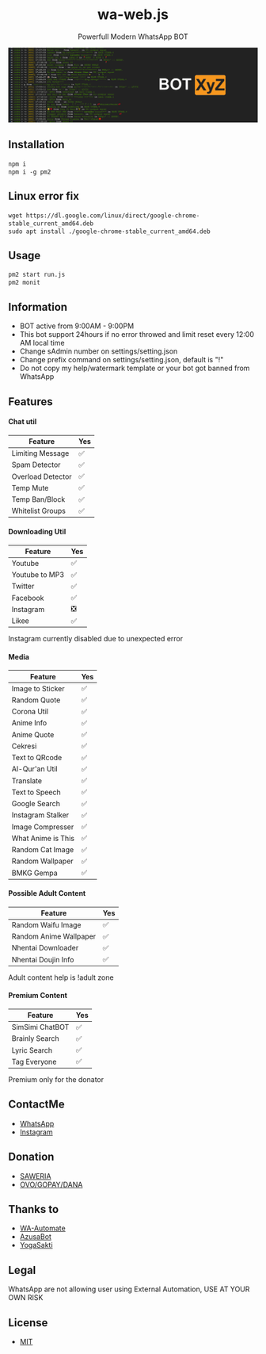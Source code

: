 <h1 align="center">wa-web.js</h1>
<p align="center">Powerfull Modern WhatsApp BOT</p>

<p align="center"><img src="/.github/banner.png" alt="github-readme-template" border="0"></p>

## Installation
```cli
npm i
npm i -g pm2
```
## Linux error fix
```cli
wget https://dl.google.com/linux/direct/google-chrome-stable_current_amd64.deb
sudo apt install ./google-chrome-stable_current_amd64.deb
```
## Usage
```cli
pm2 start run.js
pm2 monit
```
## Information
- BOT active from 9:00AM - 9:00PM
- This bot support 24hours if no error throwed and limit reset every 12:00 AM local time
- Change sAdmin number on settings/setting.json
- Change prefix command on settings/setting.json, default is "!"
- Do not copy my help/watermark template or your bot got banned from WhatsApp

## Features
#### Chat util
| Feature |Yes|
| ------------- | ------------- |
| Limiting Message|✅|
| Spam Detector |✅|
| Overload Detector |✅|
| Temp Mute |✅|
| Temp Ban/Block |✅|
| Whitelist Groups |✅|

#### Downloading Util
| Feature | Yes |
| ------------- | ------------- |
| Youtube |✅|
| Youtube to MP3 |✅|
| Twitter |✅|
| Facebook |✅|
| Instagram |❎|
| Likee |✅|

Instagram currently disabled due to unexpected error

#### Media
| Feature | Yes  |
| ------------- | ------------- |
| Image to Sticker |✅|
| Random Quote|✅|
| Corona Util |✅|
| Anime Info |✅|
| Anime Quote |✅|
| Cekresi |✅|
| Text to QRcode |✅|
| Al-Qur'an Util |✅|
| Translate |✅|
| Text to Speech |✅|
| Google Search |✅|
| Instagram Stalker |✅|
| Image Compresser |✅|
| What Anime is This |✅|
| Random Cat Image|✅|
| Random Wallpaper |✅|
| BMKG Gempa |✅|

#### Possible Adult Content
| Feature | Yes  |
| ------------- | ------------- |
| Random Waifu Image|✅|
| Random Anime Wallpaper |✅|
| Nhentai Downloader|✅|
| Nhentai Doujin Info |✅|
Adult content help is !adult zone
#### Premium Content
| Feature | Yes  |
| ------------- | ------------- |
| SimSimi ChatBOT |✅|
| Brainly Search |✅|
| Lyric Search |✅|
| Tag Everyone|✅|
Premium only for the donator

## ContactMe
- [WhatsApp](https://wa.me/6281297980063)
- [Instagram](https://www.instagram.com/itzngga)

## Donation

- [SAWERIA](https://saweria.co/donate/ItzNgga)
- [OVO/GOPAY/DANA](081297980063)

## Thanks to

- [WA-Automate](https://github.com/open-wa/wa-automate-nodejs)
- [AzusaBot](https://github.com/fossabot/AzusaBot)
- [YogaSakti](https://github.com/YogaSakti/imageToSticker)

## Legal

WhatsApp are not allowing user using External Automation, USE AT YOUR OWN RISK

## License

- [MIT](/LICENSE)